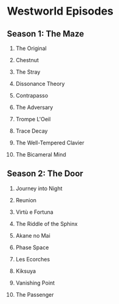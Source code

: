 # Westworld Episodes

## Season 1: The Maze
1. The Original

2. Chestnut

3. The Stray

4. Dissonance Theory

5. Contrapasso

6. The Adversary

7. Trompe L'Oeil

8. Trace Decay

9. The Well-Tempered Clavier

10. The Bicameral Mind

## Season 2: The Door
1. Journey into Night

2. Reunion

3. Virtù e Fortuna

4. The Riddle of the Sphinx

5. Akane no Mai

6. Phase Space

7. Les Ecorches

8. Kiksuya

9. Vanishing Point

10. The Passenger
